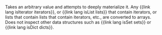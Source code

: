 Takes an arbitrary value and attempts to deeply materialize it. Any {{link lang isIterator iterators}}, or {{link lang isList lists}} that contain iterators, or lists that contain lists that contain iterators, etc., are converted to arrays. Does not inspect other data structures such as {{link lang isSet sets}} or {{link lang isDict dicts}}.
